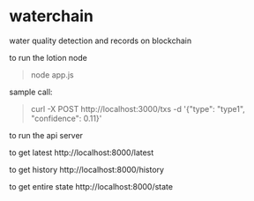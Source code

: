 # waterchain
water quality detection and records on blockchain

to run the lotion node

> node app.js

sample call:

> curl -X POST http://localhost:3000/txs -d '{"type": "type1", "confidence": 0.11}'


to run the api server

to get latest
http://localhost:8000/latest

to get history
http://localhost:8000/history

to get entire state
http://localhost:8000/state





